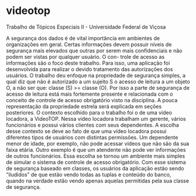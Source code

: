 # videotop

Trabalho de Tópicos Especiais II - Universidade Federal de Viçosa

  A segurança dos dados é de vital importância em ambientes de organizações em
geral. Certas informações devem possuir nı́veis de segurança mais elevados que outras
por serem mais confidenciais e não podem ser vistas por qualquer usuário. O con-
trole de acesso as informações são o foco deste trabalho. Para isso, uma aplicação foi
desenvolvida para realizar o devido tratamento das autorizações dos usuários.
O trabalho deu enfoque na propriedade de segurança simples, a qual diz que não é
autorizado a um sujeito S o acesso de leitura a um objeto O, a não ser que:
                          classe (S) >= classe (O).
  Por isso a parte de segurança de acesso de leitura está mais fortemente presente
e relacionada com o conceito de controle de acesso obrigatório visto na disciplina. A
pouca representação da propriedade estrela será explicada em seções posteriores.
O contexto escolhido para o trabalho foi o de uma vı́deo locadora, a VideoTOP.
Nessa vı́deo locadora trabalham um gerente, vários funcionários e possui vários clientes
com seus dependentes. A escolha desse contexto se deve ao fato de que uma vı́deo
locadora possui diferentes tipos de usuários com distintas permissões. Um dependente
menor de idade, por exemplo, não pode acessar vı́deos que não são da sua faixa etária.
Outro exemplo é que um atendente não pode ver informações de outros funcionários.
Essa escolha se tornou um ambiente mais simples de simular o sistema de controle de
acesso obrigatório.
  Com esse sistema de segurança baseado em classes, os usuários da aplicação estão
sendo ”iludidos” de que estão vendo todas as tuplas e conteúdo do banco, quando na
verdade estão vendo apenas aquelas permitidas pela sua classe de segurança.
